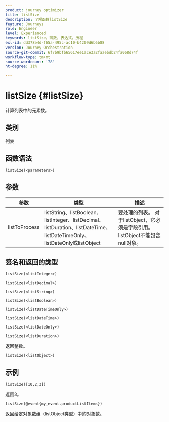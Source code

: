 ```yaml
---
product: journey optimizer
title: listSize
description: 了解函数listSize
feature: Journeys
role: Engineer
level: Experienced
keywords: listSize，函数，表达式，历程
exl-id: dd378e4d-f65a-495c-ac10-b4209d6b6b88
version: Journey Orchestration
source-git-commit: 6f7b9bfb65617ee1ace3a2faaebdb24fa068d74f
workflow-type: tm+mt
source-wordcount: '78'
ht-degree: 11%

---
```


# listSize {#listSize}

计算列表中的元素数。

## 类别

列表

## 函数语法

`listSize(<parameters>)`

## 参数

| 参数 | 类型 | 描述 |
|-----------|------------------|------------------|
| listToProcess | listString、listBoolean、listInteger、listDecimal、listDuration、listDateTime、listDateTimeOnly、listDateOnly或listObject | 要处理的列表。 对于listObject，它必须是字段引用。 listObject不能包含null对象。 |

## 签名和返回的类型

`listSize(<listInteger>)`

`listSize(<listDecimal>)`

`listSize(<listString>)`

`listSize(<listBoolean>)`

`listSize(<listDateTimeOnly>)`

`listSize(<listDateTime>)`

`listSize(<listDateOnly>)`

`listSize(<listDuration>)`

返回整数。

`listSize(<listObject>)`

## 示例

`listSize([10,2,3])`

返回3。

`listSize(@event{my_event.productListItems})`

返回给定对象数组（listObject类型）中的对象数。
